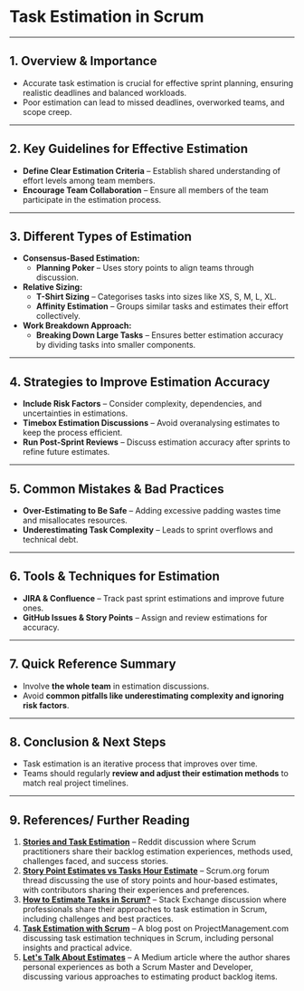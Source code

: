 # Task Estimation in Scrum 

---

## **1. Overview & Importance**  
- Accurate task estimation is crucial for effective sprint planning, ensuring realistic deadlines and balanced workloads.  
- Poor estimation can lead to missed deadlines, overworked teams, and scope creep.  

---

## **2. Key Guidelines for Effective Estimation**
- **Define Clear Estimation Criteria** – Establish shared understanding of effort levels among team members.
- **Encourage Team Collaboration** – Ensure all members of the team participate in the estimation process.

---

## **3. Different Types of Estimation**
- **Consensus-Based Estimation:**
  - **Planning Poker** – Uses story points to align teams through discussion.
- **Relative Sizing:**
  - **T-Shirt Sizing** – Categorises tasks into sizes like XS, S, M, L, XL.
  - **Affinity Estimation** – Groups similar tasks and estimates their effort collectively.
- **Work Breakdown Approach:**
  - **Breaking Down Large Tasks** – Ensures better estimation accuracy by dividing tasks into smaller components.  

---

## **4. Strategies to Improve Estimation Accuracy**
- **Include Risk Factors** – Consider complexity, dependencies, and uncertainties in estimations.
- **Timebox Estimation Discussions** – Avoid overanalysing estimates to keep the process efficient.
- **Run Post-Sprint Reviews** – Discuss estimation accuracy after sprints to refine future estimates.

---

## **5. Common Mistakes & Bad Practices**  
- **Over-Estimating to Be Safe** – Adding excessive padding wastes time and misallocates resources.  
- **Underestimating Task Complexity** – Leads to sprint overflows and technical debt.  

---

## **6. Tools & Techniques for Estimation**  
- **JIRA & Confluence** – Track past sprint estimations and improve future ones.  
- **GitHub Issues & Story Points** – Assign and review estimations for accuracy.  

---

## **7. Quick Reference Summary**  
- Involve **the whole team** in estimation discussions.  
- Avoid **common pitfalls like underestimating complexity and ignoring risk factors**.  

---

## **8. Conclusion & Next Steps**  
- Task estimation is an iterative process that improves over time.  
- Teams should regularly **review and adjust their estimation methods** to match real project timelines.  

---

## **9. References/ Further Reading**  

1. **[Stories and Task Estimation](https://www.reddit.com/r/scrum/comments/18bbr88/stories_and_task_estimation/)** – Reddit discussion where Scrum practitioners share their backlog estimation experiences, methods used, challenges faced, and success stories.  
2. **[Story Point Estimates vs Tasks Hour Estimate](https://www.scrum.org/forum/scrum-forum/33290/age-old-question-story-points-vs-hours)** – Scrum.org forum thread discussing the use of story points and hour-based estimates, with contributors sharing their experiences and preferences.  
3. **[How to Estimate Tasks in Scrum?](https://softwareengineering.stackexchange.com/questions/216796/how-to-estimate-tasks-in-scrum)** – Stack Exchange discussion where professionals share their approaches to task estimation in Scrum, including challenges and best practices.  
4. **[Task Estimation with Scrum](https://www.projectmanagement.com/blog-post/46054/task-estimation-with-scrum)** – A blog post on ProjectManagement.com discussing task estimation techniques in Scrum, including personal insights and practical advice.  
5. **[Let's Talk About Estimates](https://medium.com/@patrickbrock_40978/lets-talk-about-estimates-f4ca45db96fb)** – A Medium article where the author shares personal experiences as both a Scrum Master and Developer, discussing various approaches to estimating product backlog items.  
